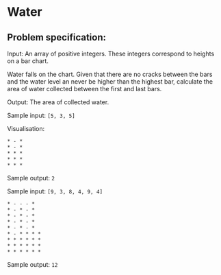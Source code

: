 # Water

## Problem specification:

Input: An array of positive integers. These integers correspond to heights on a bar chart.

Water falls on the chart. Given that there are no cracks between the bars and the water level an never be higher than the highest bar, calculate the area of water collected between the first and last bars.

Output: The area of collected water.

Sample input: `[5, 3, 5]`

Visualisation:

```
* - *
* - *
* * *
* * *
* * *
```

Sample output: `2`

Sample input: `[9, 3, 8, 4, 9, 4]`

```
* - - - *
* - * - *
* - * - *
* - * - *
* - * - *
* - * * * *
* * * * * *
* * * * * *
* * * * * *
```

Sample output: `12`

